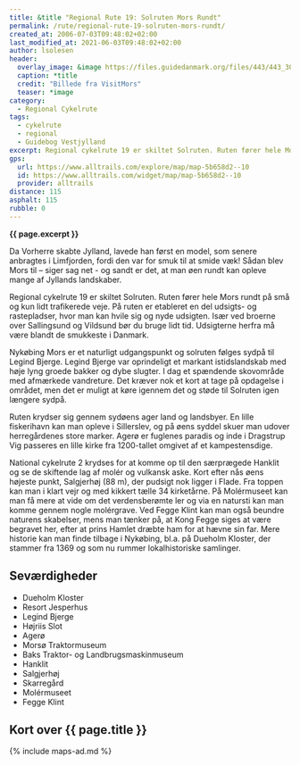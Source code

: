 ```yaml
---
title: &title "Regional Rute 19: Solruten Mors Rundt"
permalink: /rute/regional-rute-19-solruten-mors-rundt/
created_at: 2006-07-03T09:48:02+02:00
last_modified_at: 2021-06-03T09:48:02+02:00
author: lsolesen
header:
  overlay_image: &image https://files.guidedanmark.org/files/443/443_309552.jpg
  caption: *title
  credit: "Billede fra VisitMors"
  teaser: *image
category:
  - Regional Cykelrute
tags:
  - cykelrute
  - regional
  - Guidebog Vestjylland
excerpt: Regional cykelrute 19 er skiltet Solruten. Ruten fører hele Mors rundt på små og kun lidt trafikerede veje.
gps:
  url: https://www.alltrails.com/explore/map/map-5b658d2--10
  id: https://www.alltrails.com/widget/map/map-5b658d2--10
  provider: alltrails
distance: 115
asphalt: 115
rubble: 0
---
```


**{{ page.excerpt }}**

Da Vorherre skabte Jylland, lavede han først en model, som senere anbragtes i Limfjorden, fordi den var for smuk til at smide væk! Sådan blev Mors til – siger sag net - og sandt er det, at man øen rundt kan opleve mange af Jyllands landskaber.

Regional cykelrute 19 er skiltet Solruten. Ruten fører hele Mors rundt på små og kun lidt trafikerede veje. På ruten er etableret en del udsigts- og rastepladser, hvor man kan hvile sig og nyde udsigten. Især ved broerne over Sallingsund og Vildsund bør du bruge lidt tid. Udsigterne herfra må være blandt de smukkeste i Danmark.

Nykøbing Mors er et naturligt udgangspunkt og solruten følges sydpå til Legind Bjerge. Legind Bjerge var oprindeligt et markant istidslandskab med høje lyng
groede bakker og dybe slugter. I dag et spændende skovområde med afmærkede vandreture. Det kræver nok et kort at tage på opdagelse i området, men det er muligt at køre igennem det og støde til Solruten igen længere sydpå.

Ruten krydser sig gennem sydøens ager land og landsbyer. En lille fiskerihavn kan man opleve i Sillerslev, og på øens syddel
skuer man udover herregårdenes store marker. Agerø er fuglenes paradis og inde i Dragstrup Vig passeres en lille kirke fra 1200-tallet omgivet af et kampestensdige.

National cykelrute 2 krydses for at komme
op til den særprægede Hanklit og se de skiftende lag af molér og vulkansk aske. Kort efter nås øens højeste punkt, Salgjerhøj (88 m), der pudsigt nok ligger i Flade. Fra toppen kan man i klart vejr og med kikkert tælle 34 kirketårne. På Molérmuseet kan man få mere at vide om det verdensberømte ler og via en natursti kan man komme gennem nogle molérgrave.
Ved Fegge Klint kan man også beundre naturens skabelser, mens man tænker på, at Kong Fegge siges at være begravet her, efter at prins Hamlet dræbte ham for at hævne sin far. Mere historie kan man finde tilbage i Nykøbing, bl.a. på Dueholm Kloster, der stammer fra 1369 og som nu rummer lokalhistoriske samlinger.

## Seværdigheder

- Dueholm Kloster
- Resort Jesperhus
- Legind Bjerge
- Højriis Slot
- Agerø
- Morsø Traktormuseum
- Baks Traktor- og Landbrugsmaskinmuseum
- Hanklit
- Salgjerhøj
- Skarregård
- Molérmuseet
- Fegge Klint

## Kort over {{ page.title }}

{% include maps-ad.md %}
